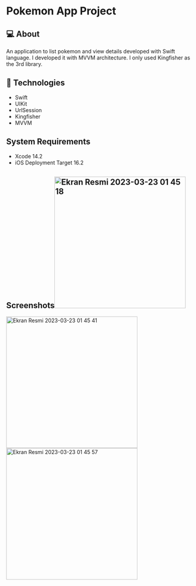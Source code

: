 # Pokemon App Project
## :computer: About
An application to list pokemon and view details developed with Swift language. I developed it with MVVM architecture.
I only used Kingfisher as the 3rd library.

## :rocket: Technologies
- Swift
- UIKit
- UrlSession
- Kingfisher
- MVVM

## System Requirements
- Xcode 14.2
- iOS Deployment Target 16.2

## Screenshots<img width="351" alt="Ekran Resmi 2023-03-23 01 45 18" src="https://user-images.githubusercontent.com/111053405/227061028-a2e3b82f-4a43-4e84-9864-b0ede1bb2aca.png">
<img width="351" alt="Ekran Resmi 2023-03-23 01 45 41" src="https://user-images.githubusercontent.com/111053405/227061061-05448f82-b306-4163-85ee-b38024908a9b.png">
<img width="351" alt="Ekran Resmi 2023-03-23 01 45 57" src="https://user-images.githubusercontent.com/111053405/227061078-e912ad1f-c226-498a-bbd0-98a15bd3cd8e.png">
